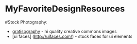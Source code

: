 # MyFavoriteDesignResources


#Stock Photography:

* [gratisography](http://www.gratisography.com/) - hi quality creative commons images
* [ui faces] (http://uifaces.com/) - stock faces for ui elements
